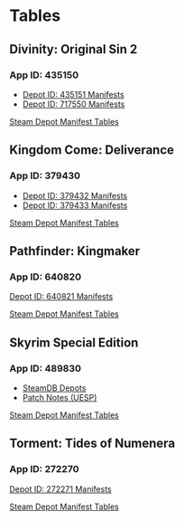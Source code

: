 <!-- TITLE: Steam Depot Manifest Tables -->

# Tables

## Divinity: Original Sin 2
### App ID: 435150

- [Depot ID: 435151 Manifests](https://steamdb.info/depot/435151/manifests/)
- [Depot ID: 717550 Manifests](https://steamdb.info/depot/717550/manifests/)

<a class="googlesheet" href="https://docs.google.com/spreadsheets/d/1hwKIXnR06EEWjWgDfoArsngci2LbXxo0djXjIG7LKeo/edit?usp=sharing">Steam Depot Manifest Tables</a>

## Kingdom Come: Deliverance
### App ID: 379430

- [Depot ID: 379432 Manifests](https://steamdb.info/depot/379432/manifests/)
- [Depot ID: 379433 Manifests](https://steamdb.info/depot/379433/manifests/)

<a class="googlesheet" href="https://docs.google.com/spreadsheets/d/1gbt_i6_wG84SJdSAdc1NqwTC27Rmm4QbJBa4dM36FKg/edit?usp=sharing">Steam Depot Manifest Tables</a>

## Pathfinder: Kingmaker
### App ID: 640820

[Depot ID: 640821 Manifests](https://steamdb.info/depot/640821/manifests/)

<a class="googlesheet" href="https://docs.google.com/spreadsheets/d/1xY6oTa3brzlz86fm6b54lEXi45gcg6boxqTyVosTzfg/edit?usp=sharing">Steam Depot Manifest Tables</a>

## Skyrim Special Edition
### App ID: 489830

- [SteamDB Depots](https://steamdb.info/app/489830/depots/)
- [Patch Notes (UESP)](https://en.uesp.net/wiki/Skyrim:Special_Edition_Patch)

<a class="googlesheet" href="https://docs.google.com/spreadsheets/d/10nD1rSqetejLsZUgOFGXFelx-Pm42cUneOiunzWYNeI/edit?usp=sharing">Steam Depot Manifest Tables</a>

## Torment: Tides of Numenera
### App ID: 272270

[Depot ID: 272271 Manifests](https://steamdb.info/depot/272271/manifests/)

<a class="googlesheet" href="https://docs.google.com/spreadsheets/d/1cRKZdmeSzHxuZ944xdGnD9Pj_9zAZMIkj5xy0E7rvfs/edit?usp=sharing">Steam Depot Manifest Tables</a>
